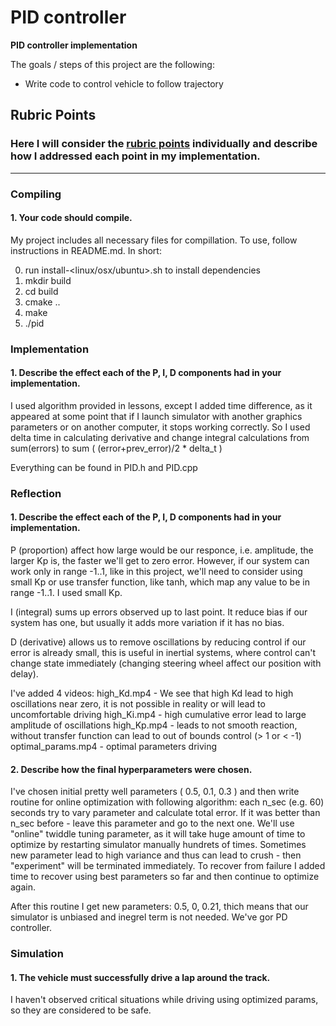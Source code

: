 # **PID controller** 

**PID controller implementation**

The goals / steps of this project are the following:
* Write code to control vehicle to follow trajectory

## Rubric Points
### Here I will consider the [rubric points](https://review.udacity.com/#!/rubrics/1972/view) individually and describe how I addressed each point in my implementation.  

---
### Compiling

#### 1. Your code should compile.
My project includes all necessary files for compillation. To use, follow instructions in README.md. In short:

0. run install-<linux/osx/ubuntu>.sh to install dependencies
1. mkdir build
2. cd build
3. cmake ..
4. make
5. ./pid

### Implementation

#### 1. Describe the effect each of the P, I, D components had in your implementation.

I used algorithm provided in lessons, except I added time difference, as it appeared at some point that if I launch simulator with another graphics parameters or on another computer, it stops working correctly. So I used delta time in calculating derivative and change integral calculations from sum(errors) to sum ( (error+prev_error)/2 * delta_t )

Everything can be found in PID.h and PID.cpp

### Reflection

#### 1. Describe the effect each of the P, I, D components had in your implementation.

P (proportion) affect how large would be our responce, i.e. amplitude, the larger Kp is, the faster we'll get to zero error. However, if our
system can work only in range -1..1, like in this project, we'll need to consider using small Kp or use transfer function, like tanh, which map any value to be in range -1..1. I used small Kp.

I (integral) sums up errors observed up to last point. It reduce bias if our system has one, but usually it adds more variation if it has no bias. 

D (derivative) allows us to remove oscillations by reducing control if our error is already small, this is useful in inertial systems, where 
control can't change state immediately (changing steering wheel affect our position with delay).

I've added 4 videos:
high_Kd.mp4 - We see that high Kd lead to high oscillations near zero, it is not possible in reality or will lead to uncomfortable driving
high_Ki.mp4 - high cumulative error lead to large amplitude of oscillations
high_Kp.mp4 - leads to not smooth reaction, without transfer function can lead to out of bounds control (> 1 or < -1)
optimal_params.mp4 - optimal parameters driving

#### 2. Describe how the final hyperparameters were chosen.

I've chosen initial pretty well parameters ( 0.5, 0.1, 0.3 ) and then write routine for online optimization with following algorithm:
each n_sec (e.g. 60) seconds try to vary parameter and calculate total error. If it was better than n_sec before - leave this parameter 
and go to the next one. We'll use "online" twiddle tuning parameter, as it will take huge amount of time to optimize by restarting simulator
manually hundrets of times. Sometimes new parameter lead to high variance and thus can lead to crush - then "experiment" will be terminated 
immediately. To recover from failure I added time to recover using best parameters so far and then continue to optimize again.

After this routine I get new parameters: 0.5, 0, 0.21, thich means that our simulator is unbiased and inegrel term is not needed. We've gor PD
controller.

### Simulation

#### 1. The vehicle must successfully drive a lap around the track.

I haven't observed critical situations while driving using optimized params, so they are considered to be safe.